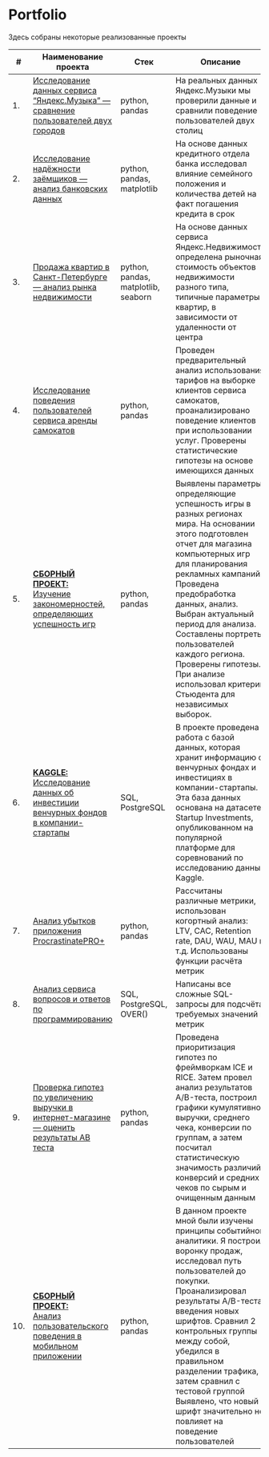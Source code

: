 # Portfolio

Здесь собраны некоторые реализованные проекты

| #    | Наименование проекта                                          |Стек            | Описание            |
| ---- | --------------------------------------------------------------|--------------- | --------------------|
| 1.   | [Исследование данных сервиса “Яндекс.Музыка” — сравнение пользователей двух городов](https://github.com/sergeimars/Portfolio/tree/main/1.%20Исследование%20данных%20сервиса%20“Яндекс.Музыка”%20—%20сравнение%20пользователей%20двух%20городов) | python, pandas|На реальных данных Яндекс.Музыки мы проверили данные и сравнили поведение пользователей двух столиц |
| 2.   | [Исследование надёжности заёмщиков — анализ банковских данных](https://github.com/sergeimars/Portfolio/tree/main/2.%20Исследование%20надёжности%20заёмщиков%20—%20анализ%20банковских%20данных) | python, pandas, matplotlib|На основе данных кредитного отдела банка исследовал влияние семейного положения и количества детей на факт погашения кредита в срок|
| 3.   | [Продажа квартир в Санкт-Петербурге — анализ рынка недвижимости](https://github.com/sergeimars/Portfolio/tree/main/3.%20Продажа%20квартир%20в%20Санкт-Петербурге%20—%20анализ%20рынка%20недвижимости) |python, pandas, matplotlib, seaborn| На основе данных сервиса Яндекс.Недвижимость определена рыночная стоимость объектов недвижимости разного типа, типичные параметры квартир, в зависимости от удаленности от центра|
| 4.   | [Исследование поведения пользователей сервиса аренды самокатов](https://github.com/sergeimars/Portfolio/tree/main/4.%20Исследование%20поведения%20пользователей%20сервиса%20аренды%20самокатов) | python, pandas|Проведен предварительный анализ использования тарифов на выборке клиентов сервиса самокатов, проанализировано поведение клиентов при использовании услуг. Проверены статистические гипотезы на основе имеющихся данных|
| 5.   | [**СБОРНЫЙ ПРОЕКТ:** <br/>Изучение закономерностей, определяющих успешность игр](https://github.com/sergeimars/Portfolio/tree/main/5.%20Изучение%20закономерностей%2C%20определяющих%20успешность%20игр) |python, pandas|Выявлены параметры, определяющие успешность игры в разных регионах мира. На основании этого подготовлен отчет для магазина компьютерных игр для планирования рекламных кампаний. Проведена предобработка данных, анализ. Выбран актуальный период для анализа. Составлены портреты пользователей каждого региона. Проверены гипотезы. При анализе использовал критерий Стьюдента для независимых выборок.|
| 6.   | [**KAGGLE:** Исследование данных об инвестиции венчурных фондов в компании-стартапы](https://github.com/sergeimars/Portfolio/tree/main/6.%20Исследование%20данных%20об%20инвестиции%20венчурных%20фондов%20в%20компании-стартапы) | SQL, PostgreSQL|В проекте проведена работа с базой данных, которая хранит информацию о венчурных фондах и инвестициях в компании-стартапы. Эта база данных основана на датасете Startup Investments, опубликованном на популярной платформе для соревнований по исследованию данных Kaggle.|
| 7.   | [Анализ убытков приложения ProcrastinatePRO+](https://github.com/sergeimars/Portfolio/tree/main/7.%20Анализ%20убытков%20приложения%20ProcrastinatePRO%2B) |  python, pandas|Рассчитаны различные метрики, использован когортный анализ: LTV, CAC, Retention rate, DAU, WAU, MAU и т.д. Использованы функции расчёта метрик|
| 8.   | [Анализ сервиса вопросов и ответов по программированию](https://github.com/sergeimars/Portfolio/tree/main/8.%20Анализ%20сервиса%20вопросов%20и%20ответов%20по%20программированию) | SQL, PostgreSQL, OVER()|Написаны все сложные SQL-запросы для подсчёта требуемых значений и метрик|
| 9.   | [Проверка гипотез по увеличению выручки в интернет-магазине — оценить результаты AB теста](https://github.com/sergeimars/Portfolio/tree/main/9.%20Проверка%20гипотез%20по%20увеличению%20выручки%20в%20интернет-магазине%20—%20оценить%20результаты%20AB%20теста) |python, pandas|Проведена приоритизация гипотез по фреймворкам ICE и RICE. Затем провел анализ результатов A/B-теста, построил графики кумулятивной выручки, среднего чека, конверсии по группам, а затем посчитал статистическую значимость различий конверсий и средних чеков по сырым и очищенным данным|
| 10.   | [**СБОРНЫЙ ПРОЕКТ:** <br/>Анализ пользовательского поведения в мобильном приложении](https://github.com/sergeimars/Portfolio/tree/main/_10.%20Анализ%20пользовательского%20поведения%20в%20мобильном%20приложении) |python, pandas|В данном проекте мной были изучены принципы событийной аналитики. Я построил воронку продаж, исследовал путь пользователей до покупки. Проанализировал результаты A/B-теста введения новых шрифтов. Сравнил 2 контрольных группы между собой, убедился в правильном разделении трафика, а затем сравнил с тестовой группой Выявлено, что новый шрифт значительно не повлияет на поведение пользователей|
